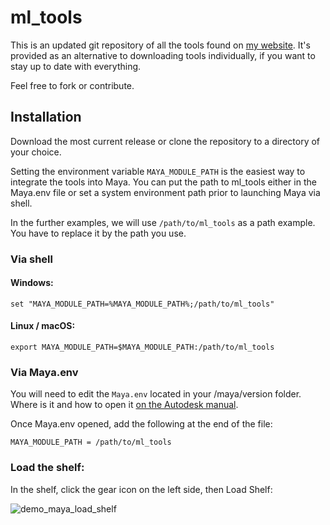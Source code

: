 # ml_tools

This is an updated git repository of all the tools found on [my website](http://morganloomis.com). It's provided as an alternative to downloading tools individually, if you want to stay up to date with everything.

Feel free to fork or contribute. 

## Installation

Download the most current release or clone the repository to a directory of your choice.

Setting the environment variable `MAYA_MODULE_PATH` is the easiest way to integrate the tools into Maya.  You can put the path to ml_tools either in the Maya.env file or set a system environment path prior to launching Maya via shell.

In the further examples, we will use `/path/to/ml_tools` as a path example. You have to replace it by the path you use.

### Via shell

#### Windows:
```
set "MAYA_MODULE_PATH=%MAYA_MODULE_PATH%;/path/to/ml_tools"
```
#### Linux / macOS:
```
export MAYA_MODULE_PATH=$MAYA_MODULE_PATH:/path/to/ml_tools
```

### Via Maya.env
You will need to edit the `Maya.env` located in your /maya/version folder. Where is it and how to open it [on the Autodesk manual](https://knowledge.autodesk.com/support/maya/learn-explore/caas/CloudHelp/cloudhelp/2020/ENU/Maya-EnvVar/files/GUID-8EFB1AC1-ED7D-4099-9EEE-624097872C04-htm.html).

Once Maya.env opened, add the following at the end of the file:  
```
MAYA_MODULE_PATH = /path/to/ml_tools
```

### Load the shelf:
In the shelf, click the gear icon on the left side, then Load Shelf:

![demo_maya_load_shelf](https://user-images.githubusercontent.com/16049822/80697264-05ea5100-8ad9-11ea-9eb4-dd22c4acf365.gif)
